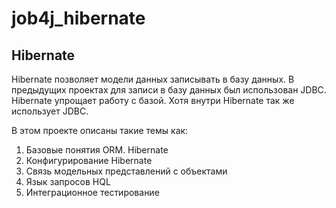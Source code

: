 # job4j_hibernate

## Hibernate

Hibernate позволяет модели данных записывать в базу данных.
В предыдущих проектах для записи в базу данных был использован JDBC. Hibernate упрощает работу с базой.
Хотя внутри Hibernate так же использует JDBC.

В этом проекте описаны такие темы как:

1. Базовые понятия ORM. Hibernate
2. Конфигурирование Hibernate
3. Связь модельных представлений с объектами
4. Язык запросов HQL
5. Интеграционное тестирование